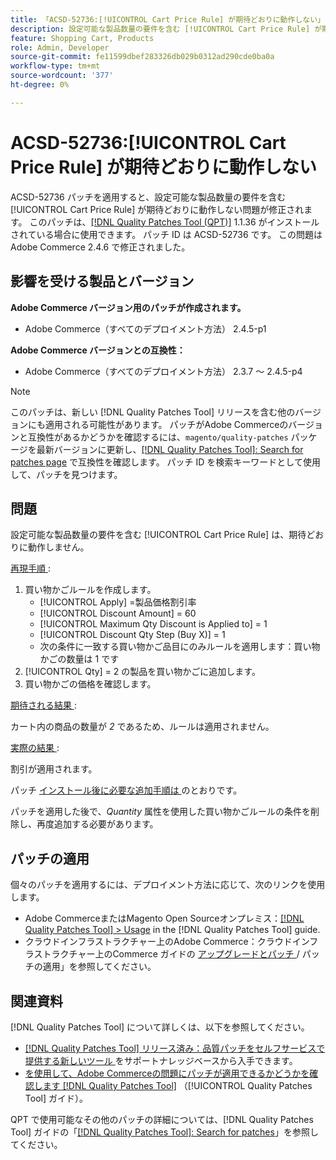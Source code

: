 ```yaml
---
title: 「ACSD-52736:[!UICONTROL Cart Price Rule] が期待どおりに動作しない」
description: 設定可能な製品数量の要件を含む [!UICONTROL Cart Price Rule] が期待どおりに動作しないAdobe Commerceの問題を修正するには、ACSD-52736 パッチを適用してください。
feature: Shopping Cart, Products
role: Admin, Developer
source-git-commit: fe11599dbef283326db029b0312ad290cde0ba0a
workflow-type: tm+mt
source-wordcount: '377'
ht-degree: 0%

---
```


# ACSD-52736:[!UICONTROL Cart Price Rule] が期待どおりに動作しない

ACSD-52736 パッチを適用すると、設定可能な製品数量の要件を含む [!UICONTROL Cart Price Rule] が期待どおりに動作しない問題が修正されます。 このパッチは、[[!DNL Quality Patches Tool (QPT)]](https://experienceleague.adobe.com/en/docs/commerce-knowledge-base/kb/announcements/commerce-announcements/magento-quality-patches-released-new-tool-to-self-serve-quality-patches) 1.1.36 がインストールされている場合に使用できます。 パッチ ID は ACSD-52736 です。 この問題はAdobe Commerce 2.4.6 で修正されました。

## 影響を受ける製品とバージョン

**Adobe Commerce バージョン用のパッチが作成されます。**

* Adobe Commerce（すべてのデプロイメント方法） 2.4.5-p1

**Adobe Commerce バージョンとの互換性：**

* Adobe Commerce（すべてのデプロイメント方法） 2.3.7 ～ 2.4.5-p4

>[!NOTE]
>
>このパッチは、新しい [!DNL Quality Patches Tool] リリースを含む他のバージョンにも適用される可能性があります。 パッチがAdobe Commerceのバージョンと互換性があるかどうかを確認するには、`magento/quality-patches` パッケージを最新バージョンに更新し、[[!DNL Quality Patches Tool]: Search for patches page](https://experienceleague.adobe.com/tools/commerce-quality-patches/index.html) で互換性を確認します。 パッチ ID を検索キーワードとして使用して、パッチを見つけます。

## 問題

設定可能な製品数量の要件を含む [!UICONTROL Cart Price Rule] は、期待どおりに動作しません。

<u> 再現手順 </u>:

1. 買い物かごルールを作成します。
   * [!UICONTROL Apply] =製品価格割引率
   * [!UICONTROL Discount Amount] = 60
   * [!UICONTROL Maximum Qty Discount is Applied to] = 1
   * [!UICONTROL Discount Qty Step (Buy X)] = 1
   * 次の条件に一致する買い物かご品目にのみルールを適用します：買い物かごの数量は 1 です
2. [!UICONTROL Qty] = 2 の製品を買い物かごに追加します。
3. 買い物かごの価格を確認します。

<u> 期待される結果 </u>:

カート内の商品の数量が *2* であるため、ルールは適用されません。

<u> 実際の結果 </u>:

割引が適用されます。

パッチ <u> インストール後に必要な追加手順は </u> のとおりです。

パッチを適用した後で、*Quantity* 属性を使用した買い物かごルールの条件を削除し、再度追加する必要があります。

## パッチの適用

個々のパッチを適用するには、デプロイメント方法に応じて、次のリンクを使用します。

* Adobe CommerceまたはMagento Open Sourceオンプレミス：[[!DNL Quality Patches Tool] > Usage](/help/tools/quality-patches-tool/usage.md) in the [!DNL Quality Patches Tool] guide.
* クラウドインフラストラクチャー上のAdobe Commerce：クラウドインフラストラクチャー上のCommerce ガイドの [ アップグレードとパッチ ](https://experienceleague.adobe.com/docs/commerce-cloud-service/user-guide/develop/upgrade/apply-patches.html)/ パッチの適用」を参照してください。

## 関連資料

[!DNL Quality Patches Tool] について詳しくは、以下を参照してください。

* [[!DNL Quality Patches Tool]  リリース済み：品質パッチをセルフサービスで提供する新しいツール ](https://experienceleague.adobe.com/en/docs/commerce-knowledge-base/kb/announcements/commerce-announcements/magento-quality-patches-released-new-tool-to-self-serve-quality-patches) をサポートナレッジベースから入手できます。
* [ を使用して、Adobe Commerceの問題にパッチが適用できるかどうかを確認します  [!DNL Quality Patches Tool]](/help/tools/quality-patches-tool/patches-available-in-qpt/check-patch-for-magento-issue-with-magento-quality-patches.md) （[!UICONTROL Quality Patches Tool] ガイド）。


QPT で使用可能なその他のパッチの詳細については、[!DNL Quality Patches Tool] ガイドの「[[!DNL Quality Patches Tool]: Search for patches](https://experienceleague.adobe.com/tools/commerce-quality-patches/index.html)」を参照してください。
